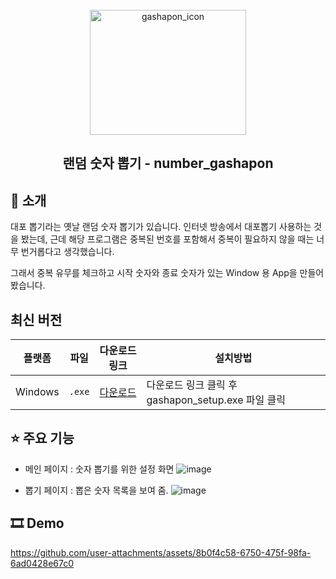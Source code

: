 <br>

<div align="center">
  <img width="250" height="200" alt="gashapon_icon" src="https://github.com/user-attachments/assets/9583e4d6-2b00-4817-b002-692311c2b5db" />
  
  ##  랜덤 숫자 뽑기 - number_gashapon
</div>

## 📝 소개

대포 뽑기라는 옛날 랜덤 숫자 뽑기가 있습니다.
인터넷 방송에서 대포뽑기 사용하는 것을 봤는데, 근데 해당 프로그램은 중복된 번호를 포함해서 중복이 필요하지 않을 때는 너무 번거롭다고 생각했습니다.

그래서 중복 유무를 체크하고 시작 숫자와 종료 숫자가 있는 Window 용 App을 만들어봤습니다.

## 최신 버전

| 플랫폼 | 파일 | 다운로드 링크 | 설치방법 | 
|--------|------|-------------| ------------- | 
| Windows | `.exe` | [다운로드](https://github.com/beetrbgus/number_gashapon/releases/tag/1.0.4) | 다운로드 링크 클릭 후 gashapon_setup.exe 파일 클릭| 

## ⭐ 주요 기능

- 메인 페이지 : 숫자 뽑기를 위한 설정 화면
![image](https://github.com/user-attachments/assets/868a947f-c440-480e-9ca7-4eb7b339efa7)

- 뽑기 페이지 : 뽑은 숫자 목록을 보여 줌.
![image](https://github.com/user-attachments/assets/dfbb5629-2d6b-4d55-806e-d804dea15412)

## 🎞 Demo
https://github.com/user-attachments/assets/8b0f4c58-6750-475f-98fa-6ad0428e67c0



